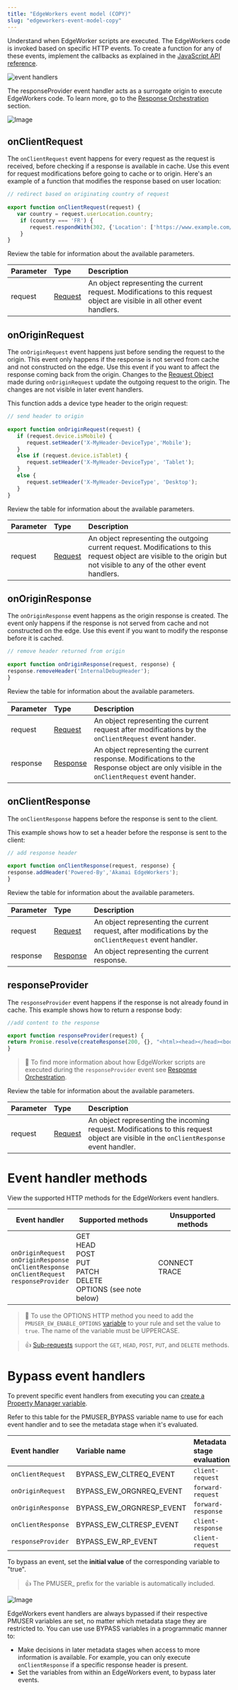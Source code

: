 ```yaml
---
title: "EdgeWorkers event model (COPY)"
slug: "edgeworkers-event-model-copy"
---
```

Understand when EdgeWorker scripts are executed. The EdgeWorkers code is invoked based on specific HTTP events. To create a function for any of these events, implement the callbacks as explained in the [JavaScript API reference](doc:about-the-javascript-api).

<Frame>
  <img src="https://techdocs.akamai.com/edgeworkers/img/eventModel-v1.jpg" alt="event handlers"/>
</Frame>

The responseProvider event handler acts as a surrogate origin to execute EdgeWorkers code. To learn more, go to the [Response Orchestration](doc:response-orchestration) section.

<Frame caption="responseProvider event handler">
  <img src="https://techdocs.akamai.com/edgeworkers/img/responseProviderEvent-v1.jpg" alt="Image"/>
</Frame>


## onClientRequest

The `onClientRequest` event happens for every request as the request is received, before checking if a response is available in cache. Use this event for request modifications before going to cache or to origin. Here's an example of a function that modifies the response based on user location:

```javascript
// redirect based on originating country of request
 
export function onClientRequest(request) {
   var country = request.userLocation.country;
    if (country === 'FR') {
       request.respondWith(302, {'Location': ['https://www.example.com/fr/']}, '');
    }
}
```

Review the table for information about the available parameters.

| Parameter | Type                           | Description                                                                                                               |
| :-------- | :----------------------------- | :------------------------------------------------------------------------------------------------------------------------ |
| request   | [Request ](doc:request-object) | An object representing the current request. Modifications to this request object are visible in all other event handlers. |

## onOriginRequest

 The `onOriginRequest` event happens just before sending the request to the origin. This event only happens if the response is not served from cache and not constructed on the edge. Use this event if you want to affect the response coming back from the origin. Changes to the [Request Object](doc:request-object) made during `onOriginRequest` update the outgoing request to the origin. The changes are not visible in later event handlers.

This function adds a device type header to the origin request:

```javascript
// send header to origin
 
export function onOriginRequest(request) {
   if (request.device.isMobile) { 
      request.setHeader('X-MyHeader-DeviceType','Mobile'); 
   } 
   else if (request.device.isTablet) { 
      request.setHeader('X-MyHeader-DeviceType', 'Tablet'); 
   } 
   else { 
      request.setHeader('X-MyHeader-DeviceType', 'Desktop'); 
   }
}
```

Review the table for information about the available parameters.

| Parameter | Type                          | Description                                                                                                                                                             |
| :-------- | :---------------------------- | :---------------------------------------------------------------------------------------------------------------------------------------------------------------------- |
| request   | [Request](doc:request-object) | An object representing the outgoing current request. Modifications to this request object are visible to the origin but not visible to any of the other event handlers. |

## onOriginResponse

The `onOriginResponse` event happens as the origin response is created. The event only happens if the response is not served from cache and not constructed on the edge. Use this event if you want to modify the response before it is cached.

```javascript
// remove header returned from origin
 
export function onOriginResponse(request, response) {
response.removeHeader('InternalDebugHeader');
}
```

Review the table for information about the available parameters.

| Parameter | Type                            | Description                                                                                                                               |
| :-------- | :------------------------------ | :---------------------------------------------------------------------------------------------------------------------------------------- |
| request   | [Request](doc:request-object)   | An object representing the current request after modifications by the `onClientRequest` event hander.                                     |
| response  | [Response](doc:response-object) | An object representing the current response. Modifications to the Response object are only visible in the `onClientRequest` event hander. |

## onClientResponse

The `onClientResponse` happens before the response is sent to the client.

This example shows how to set a header before the response is sent to the client:

```javascript
// add response header
 
export function onClientResponse(request, response) {
response.addHeader('Powered-By','Akamai EdgeWorkers');
}
```

Review the table for information about the available parameters.

| Parameter | Type                            | Description                                                                                             |
| :-------- | :------------------------------ | :------------------------------------------------------------------------------------------------------ |
| request   | [Request](doc:request-object)   | An object representing the current request, after modifications by the `onClientRequest` event handler. |
| response  | [Response](doc:response-object) | An object representing the current response.                                                            |

## responseProvider

The `responseProvider` event happens if the response is not already found in cache. This example shows how to return a response body:

```javascript
//add content to the response

export function responseProvider(request) {
return Promise.resolve(createResponse(200, {}, "<html><head></head><body><p>Hello World</p></body></html>"));
}
```

> 📘 To find more information about how EdgeWorker scripts are executed during the `responseProvider` event see [Response Orchestration](doc:response-orchestration).

Review the table for information about the available parameters.

| Parameter | Type                          | Description                                                                                                                            |
| :-------- | :---------------------------- | :------------------------------------------------------------------------------------------------------------------------------------- |
| request   | [Request](doc:request-object) | An object representing the incoming request. Modifications to this request object are visible in the `onClientResponse` event handler. |

# Event handler methods

View the supported HTTP methods for the EdgeWorkers event handlers.

| Event handler | Supported methods | Unsupported methods |
|---|---|---|
| `onOriginRequest`  <br/>`onOriginResponse`  <br/>`onClientResponse`  <br/>`onClientRequest`  <br/>`responseProvider` | GET  <br/>HEAD  <br/>POST  <br/>PUT  <br/>PATCH  <br/>DELETE  <br/>OPTIONS (see note below) | CONNECT  <br/>TRACE |


> 📘 To use the OPTIONS HTTP method you need to add the `PMUSER_EW_ENABLE_OPTIONS` [variable](https://techdocs.akamai.com/property-mgr/docs/user-defined-vars)  to your rule and set the value to `true`. The name of the variable must be UPPERCASE.

> 👍 [Sub-requests](doc:http-request#httprequest)  support the `GET`, `HEAD`, `POST`, `PUT`, and `DELETE` methods.

# Bypass event handlers

To prevent specific event handlers from executing you can [create a Property Manager variable](https://techdocs.akamai.com/property-mgr/docs/var-ov). 

Refer to this table for the PMUSER_BYPASS variable name to use for each event handler and to see the metadata stage when it's evaluated.

| Event handler      | Variable name            | Metadata stage evaluation |
| :----------------- | :----------------------- | :------------------------ |
| `onClientRequest`  | BYPASS_EW_CLTREQ_EVENT   | `client-request`          |
| `onOriginRequest`  | BYPASS_EW_ORGNREQ_EVENT  | `forward-request`         |
| `onOriginResponse` | BYPASS_EW_ORGNRESP_EVENT | `forward-response`        |
| `onClientResponse` | BYPASS_EW_CLTRESP_EVENT  | `client-response`         |
| `responseProvider` | BYPASS_EW_RP_EVENT       | `client-request`          |

To bypass an event, set the **initial value** of the corresponding variable to "true".

> 👍 The PMUSER\_ prefix for the variable is automatically included.

<Frame>
  <img src="https://techdocs.akamai.com/edgeworkers/img/edgeworkers-bypassvariable-v1.png" alt="Image"/>
</Frame>


EdgeWorkers event handlers are always bypassed if their respective PMUSER variables are set, no matter which metadata stage they are restricted to. You can use use BYPASS variables in a programmatic manner to:

- Make decisions in later metadata stages when access to more information is available. For example, you can only execute `onClientResponse` if a specific response header is present.
- Set the variables from within an EdgeWorkers event, to bypass later events.
